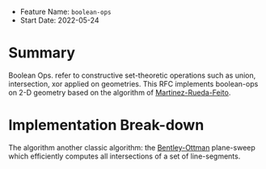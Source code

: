 - Feature Name: `boolean-ops`
- Start Date: 2022-05-24

# Summary

Boolean Ops. refer to constructive set-theoretic operations such
as union, intersection, xor applied on geometries. This RFC
implements boolean-ops on 2-D geometry based on the algorithm of
[Martinez-Rueda-Feito].

# Implementation Break-down

The algorithm another classic algorithm: the [Bentley-Ottman]
plane-sweep which efficiently computes all intersections of a set
of line-segments.

[Martinez-Rueda-Feito]: //dx.doi.org/10.1016/j.cageo.2008.08.009
[Bentley-Ottman]: //en.wikipedia.org/wiki/Bentley%E2%80%93Ottmann_algorithm
